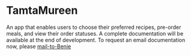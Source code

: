 # TamtaMureen
An app that enables users to choose their preferred recipes, pre-order meals, and view their order statuses. A complete documentation will be available at the end of development. To request an email documentation now, please [mail-to-Benie](davinci.monalissa@gmail.com)
